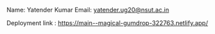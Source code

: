 Name: Yatender Kumar
Email: yatender.ug20@nsut.ac.in

Deployment link : https://main--magical-gumdrop-322763.netlify.app/
